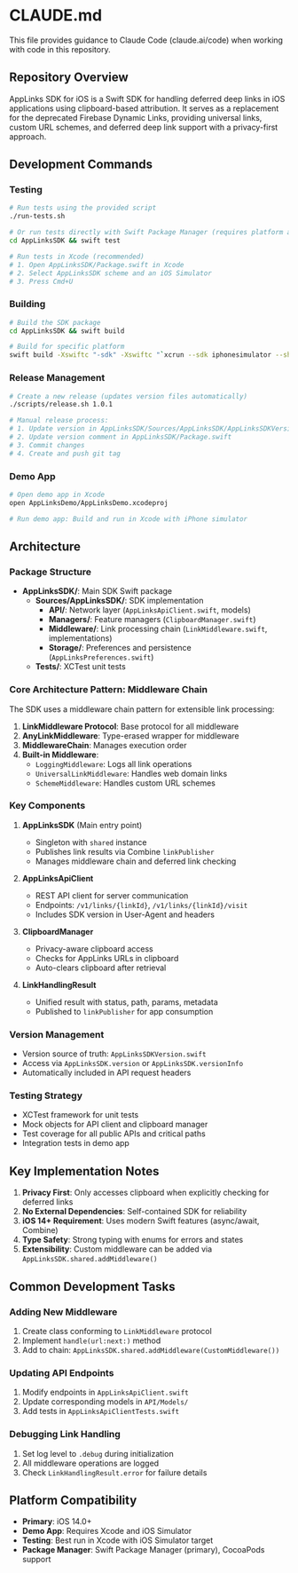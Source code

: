 # CLAUDE.md

This file provides guidance to Claude Code (claude.ai/code) when working with code in this repository.

## Repository Overview

AppLinks SDK for iOS is a Swift SDK for handling deferred deep links in iOS applications using clipboard-based attribution. It serves as a replacement for the deprecated Firebase Dynamic Links, providing universal links, custom URL schemes, and deferred deep link support with a privacy-first approach.

## Development Commands

### Testing
```bash
# Run tests using the provided script
./run-tests.sh

# Or run tests directly with Swift Package Manager (requires platform adjustments)
cd AppLinksSDK && swift test

# Run tests in Xcode (recommended)
# 1. Open AppLinksSDK/Package.swift in Xcode
# 2. Select AppLinksSDK scheme and an iOS Simulator
# 3. Press Cmd+U
```

### Building
```bash
# Build the SDK package
cd AppLinksSDK && swift build

# Build for specific platform
swift build -Xswiftc "-sdk" -Xswiftc "`xcrun --sdk iphonesimulator --show-sdk-path`" -Xswiftc "-target" -Xswiftc "x86_64-apple-ios14.0-simulator"
```

### Release Management
```bash
# Create a new release (updates version files automatically)
./scripts/release.sh 1.0.1

# Manual release process:
# 1. Update version in AppLinksSDK/Sources/AppLinksSDK/AppLinksSDKVersion.swift
# 2. Update version comment in AppLinksSDK/Package.swift
# 3. Commit changes
# 4. Create and push git tag
```

### Demo App
```bash
# Open demo app in Xcode
open AppLinksDemo/AppLinksDemo.xcodeproj

# Run demo app: Build and run in Xcode with iPhone simulator
```

## Architecture

### Package Structure
- **AppLinksSDK/**: Main SDK Swift package
  - **Sources/AppLinksSDK/**: SDK implementation
    - **API/**: Network layer (`AppLinksApiClient.swift`, models)
    - **Managers/**: Feature managers (`ClipboardManager.swift`)
    - **Middleware/**: Link processing chain (`LinkMiddleware.swift`, implementations)
    - **Storage/**: Preferences and persistence (`AppLinksPreferences.swift`)
  - **Tests/**: XCTest unit tests

### Core Architecture Pattern: Middleware Chain
The SDK uses a middleware chain pattern for extensible link processing:

1. **LinkMiddleware Protocol**: Base protocol for all middleware
2. **AnyLinkMiddleware**: Type-erased wrapper for middleware
3. **MiddlewareChain**: Manages execution order
4. **Built-in Middleware**:
   - `LoggingMiddleware`: Logs all link operations
   - `UniversalLinkMiddleware`: Handles web domain links
   - `SchemeMiddleware`: Handles custom URL schemes

### Key Components

1. **AppLinksSDK** (Main entry point)
   - Singleton with `shared` instance
   - Publishes link results via Combine `linkPublisher`
   - Manages middleware chain and deferred link checking

2. **AppLinksApiClient**
   - REST API client for server communication
   - Endpoints: `/v1/links/{linkId}`, `/v1/links/{linkId}/visit`
   - Includes SDK version in User-Agent and headers

3. **ClipboardManager**
   - Privacy-aware clipboard access
   - Checks for AppLinks URLs in clipboard
   - Auto-clears clipboard after retrieval

4. **LinkHandlingResult**
   - Unified result with status, path, params, metadata
   - Published to `linkPublisher` for app consumption

### Version Management
- Version source of truth: `AppLinksSDKVersion.swift`
- Access via `AppLinksSDK.version` or `AppLinksSDK.versionInfo`
- Automatically included in API request headers

### Testing Strategy
- XCTest framework for unit tests
- Mock objects for API client and clipboard manager
- Test coverage for all public APIs and critical paths
- Integration tests in demo app

## Key Implementation Notes

1. **Privacy First**: Only accesses clipboard when explicitly checking for deferred links
2. **No External Dependencies**: Self-contained SDK for reliability
3. **iOS 14+ Requirement**: Uses modern Swift features (async/await, Combine)
4. **Type Safety**: Strong typing with enums for errors and states
5. **Extensibility**: Custom middleware can be added via `AppLinksSDK.shared.addMiddleware()`

## Common Development Tasks

### Adding New Middleware
1. Create class conforming to `LinkMiddleware` protocol
2. Implement `handle(url:next:)` method
3. Add to chain: `AppLinksSDK.shared.addMiddleware(CustomMiddleware())`

### Updating API Endpoints
1. Modify endpoints in `AppLinksApiClient.swift`
2. Update corresponding models in `API/Models/`
3. Add tests in `AppLinksApiClientTests.swift`

### Debugging Link Handling
1. Set log level to `.debug` during initialization
2. All middleware operations are logged
3. Check `LinkHandlingResult.error` for failure details

## Platform Compatibility
- **Primary**: iOS 14.0+
- **Demo App**: Requires Xcode and iOS Simulator
- **Testing**: Best run in Xcode with iOS Simulator target
- **Package Manager**: Swift Package Manager (primary), CocoaPods support